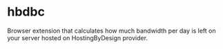 # hbdbc
Browser extension that calculates how much bandwidth per day is left on your server hosted on HostingByDesign provider.
